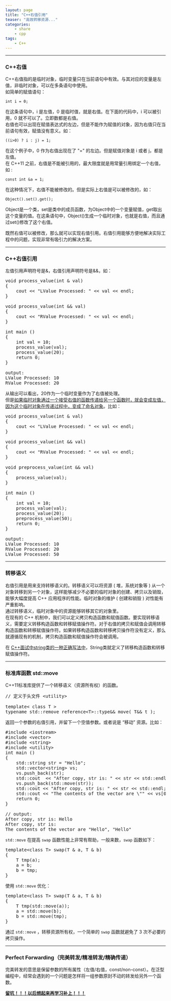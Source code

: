 ```yaml
---
layout: page
title: "C++右值引用"
teaser: "高效转移资源..."
categories:
    - share
    - cpp
tags:
    - C++
---
```


***

### C++右值  

C++右值指的是临时对象，临时变量只在当前语句中有效。与其对应的变量是左值，非临时对象，可以在多条语句中使用。  
如简单的赋值语句：

    int i = 0;

在这条语句中，i 是左值，0 是临时值，就是右值。在下面的代码中，i 可以被引用，0 就不可以了。立即数都是右值。  
右值也可以出现在赋值表达式的左边，但是不能作为赋值的对象，因为右值只在当前语句有效，赋值没有意义。如：

    ((i>0) ? i : j) = 1;

在这个例子中，0 作为右值出现在了 "=" 的左边。但是赋值对象是 i 或者 j，都是左值。  
在 C++11 之前，右值是不能被引用的，最大限度就是用常量引用绑定一个右值，如 :

    const int &a = 1;

在这种情况下，右值不能被修改的。但是实际上右值是可以被修改的，如：

    Object().set().get();

Object是一个类，set是类中的成员函数，为Object中的一个变量赋值，get取出这个变量的值。在这条语句中，Object()生成一个临时对象，也就是右值，而且通过set()修改了这个右值。  

既然右值可以被修改，那么就可以实现右值引用。右值引用能够方便地解决实际工程中的问题，实现非常有吸引力的解决方案。

***

### C++右值引用

左值引用声明符号是&，右值引用声明符号是&&，如：

<pre class="brush: cpp; auto-links: true; collapse: false" id="simpleblock">
void process_value(int & val)
{
    cout << "LValue Processed: " << val << endl;
}

void process_value(int && val)
{
    cout << "RValue Processed: " << val << endl;
}

int main ()
{
    int val = 10;
    process_value(val);
    process_value(20);
    return 0;
}

output:
LValue Processed: 10
RValue Processed: 20
</pre>

从输出可以看出，20作为一个临时变量作为了右值被处理。  
但是<u>如果临时对象通过一个接受右值的函数传递给另一个函数时，就会变成左值，因为这个临时对象在传递过程中，变成了命名对象</u>。比如：

<pre class="brush: cpp; auto-links: true; collapse: false" id="simpleblock">
void process_value(int & val)
{
    cout << "LValue Processed: " << val << endl;
}

void process_value(int && val)
{
    cout << "RValue Processed: " << val << endl;
}

void preprocess_value(int && val)
{
    process_value(val);
}

int main ()
{
    int val = 10;
    process_value(val);
    process_value(20);
    preprocess_value(50);
    return 0;
}

output:
LValue Processed: 10
RValue Processed: 20
LValue Processed: 50
</pre>

***

### 转移语义

右值引用是用来支持转移语义的。转移语义可以将资源 ( 堆，系统对象等 ) 从一个对象转移到另一个对象，这样能够减少不必要的临时对象的创建、拷贝以及销毁，能够大幅度提高 C++ 应用程序的性能。临时对象的维护 ( 创建和销毁 ) 对性能有严重影响。  
通过转移语义，临时对象中的资源能够转移其它的对象里。  
在现有的 C++ 机制中，我们可以定义拷贝构造函数和赋值函数。要实现转移语义，需要定义转移构造函数和转移赋值操作符。对于右值的拷贝和赋值会调用转移构造函数和转移赋值操作符。如果转移构造函数和转移拷贝操作符没有定义，那么就遵循现有的机制，拷贝构造函数和赋值操作符会被调用。

在 [C++面试中string类的一种正确写法中](/2016/cpp-my-simple-string/)，String类就定义了转移构造函数和转移赋值操作符。

***

### 标准库函数 std::move

C++11标准库提供了一个转移语义（资源所有权）的函数。

<pre class="brush: cpp; auto-links: true; collapse: false" id="simpleblock">
// 定义于头文件 &lt;utility&gt;

template&lt; class T &gt;
typename std::remove_reference&lt;T&gt;::type&amp;&amp; move( T&amp;&amp; t );
</pre>

返回一个参数的右值引用，并留下一个空值参数。或者说是 “移动” 资源。比如：

<pre class="brush: cpp; auto-links: true; collapse: false" id="simpleblock">
#include &lt;iostream&gt;
#include &lt;vector&gt;
#include &lt;string&gt;
#include &lt;utility&gt;
int main ()
{
    std::string str = &quot;Hello&quot;;
    std::vector&lt;string&gt; vs;
    vs.push_back(str);
    std::cout  &lt;&lt; &quot;After copy, str is: &quot; &lt;&lt; str &lt;&lt; std::endl;
    vs.push_back(std::move(str));
    std::cout &lt;&lt; &quot;After copy, str is: &quot; &lt;&lt; str &lt;&lt; std::endl;
    std::cout &lt;&lt; &quot;The contents of the vector are \&quot;&quot; &lt;&lt; vs[0] &lt;&lt; &quot;\&quot;, \&quot;&quot; &lt;&lt; vs[1] &lt;&lt; &quot;\&quot;&quot; &lt;&lt; std::endl;
    return 0;
}

// output:
After copy, str is: Hello
After copy, str is:
The contents of the vector are &quot;Hello&quot;, &quot;Hello&quot;
</pre>

```std::move``` 在提高 ```swap``` 函数性能上非常有帮助，一般来数，```swap``` 函数如下：

<pre class="brush: cpp; auto-links: true; collapse: false" id="simpleblock">
template&lt;class T&gt; swap(T &amp; a, T &amp; b)
{
    T tmp(a);
    a = b;
    b = tmp;
}
</pre>

使用 ```std::move``` 优化：

<pre class="brush: cpp; auto-links: true; collapse: false" id="simpleblock">
template&lt;class T&gt; swap(T &amp; a, T &amp; b)
{
    T tmp(std::move(a));
    a = std::move(b);
    b = std::move(tmp);
}
</pre>

通过 ```std::move``` ，转移资源所有权，一个简单的 ```swap``` 函数就避免了 3 次不必要的拷贝操作。

***

### Perfect Forwarding（完美转发/精准转发/精确传递）

完美转发的意思是保留参数的所有属性（左值/右值，const/non-const）。在泛型编程中，经常会遇到的一个问题是怎样将一组参数原封不动的转发给另外一个函数。

**<u>留坑！！！以后想起来再学习补上！！！</u>**
